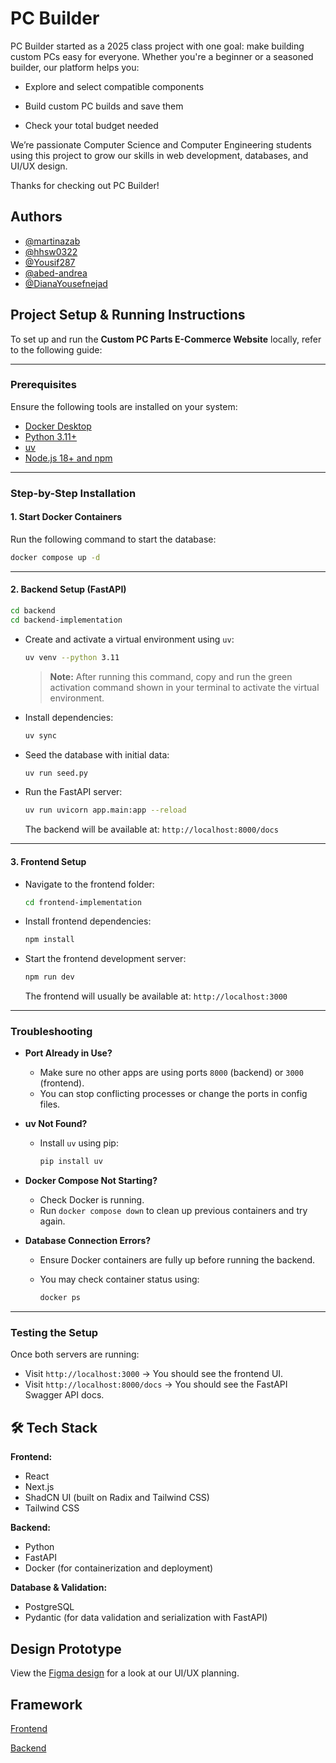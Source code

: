 # PC Builder

PC Builder started as a 2025 class project with one goal: make building custom PCs easy for everyone. Whether you're a beginner or a seasoned builder, our platform helps you:

- Explore and select compatible components

- Build custom PC builds and save them

- Check your total budget needed

We’re passionate Computer Science and Computer Engineering students using this project to grow our skills in web development, databases, and UI/UX design. 

Thanks for checking out PC Builder!


## Authors

- [@martinazab](https://www.github.com/martinazab)
- [@hhsw0322](https://www.github.com/hhsw0322)
- [@Yousif287](https://www.github.com/Yousif287)
- [@abed-andrea](https://www.github.com/abed-andrea)
- [@DianaYousefnejad](https://www.github.com/DianaYousefnejad)


## Project Setup & Running Instructions

To set up and run the **Custom PC Parts E-Commerce Website** locally, refer to the following guide:

---

### Prerequisites

Ensure the following tools are installed on your system:

* [Docker Desktop](https://docs.docker.com/get-docker/)
* [Python 3.11+](https://www.python.org/downloads/)
* [uv](https://github.com/astral-sh/uv)
* [Node.js 18+ and npm](https://nodejs.org/)

---

### Step-by-Step Installation

#### 1. Start Docker Containers

Run the following command to start the database:

```bash
docker compose up -d
```

---

#### 2. Backend Setup (FastAPI)

```bash
cd backend
cd backend-implementation
```

* Create and activate a virtual environment using `uv`:

  ```bash
  uv venv --python 3.11
  ```

  > **Note:** After running this command, copy and run the green activation command shown in your terminal to activate the virtual environment.

* Install dependencies:

  ```bash
  uv sync
  ```

* Seed the database with initial data:

  ```bash
  uv run seed.py
  ```

* Run the FastAPI server:

  ```bash
  uv run uvicorn app.main:app --reload
  ```

  The backend will be available at: `http://localhost:8000/docs`

---

#### 3. Frontend Setup

* Navigate to the frontend folder:

  ```bash
  cd frontend-implementation
  ```

* Install frontend dependencies:

  ```bash
  npm install
  ```

* Start the frontend development server:

  ```bash
  npm run dev
  ```

  The frontend will usually be available at: `http://localhost:3000`

---

### Troubleshooting

* **Port Already in Use?**

  * Make sure no other apps are using ports `8000` (backend) or `3000` (frontend).
  * You can stop conflicting processes or change the ports in config files.

* **uv Not Found?**

  * Install `uv` using pip:

    ```bash
    pip install uv
    ```

* **Docker Compose Not Starting?**

  * Check Docker is running.
  * Run `docker compose down` to clean up previous containers and try again.

* **Database Connection Errors?**

  * Ensure Docker containers are fully up before running the backend.
  * You may check container status using:

    ```bash
    docker ps
    ```

---

### Testing the Setup

Once both servers are running:

* Visit `http://localhost:3000` → You should see the frontend UI.
* Visit `http://localhost:8000/docs` → You should see the FastAPI Swagger API docs.

## 🛠 Tech Stack

**Frontend:**  
- React  
- Next.js  
- ShadCN UI (built on Radix and Tailwind CSS)  
- Tailwind CSS  

**Backend:**  
- Python  
- FastAPI  
- Docker (for containerization and deployment)

**Database & Validation:**  
- PostgreSQL  
- Pydantic (for data validation and serialization with FastAPI)


## Design Prototype

View the [Figma design](https://www.figma.com/design/lKPIPyJtR3CUvrTDMpBIA6/PCBuilder-Website?node-id=1-3&t=15ZUjtIhlrhlKhEo-1) for a look at our UI/UX planning.

## Framework

[Frontend](https://docs.google.com/document/d/1g-9Kg0ZUJ36DUJfZoyMr2_HaaYFM4muvUC4tuU-QKVY/edit?usp=sharing)

[Backend](https://docs.google.com/document/d/1-dHHz9crwMJ2rVb9IbufTRgidSWjN1aymbC9w5ae7HQ/edit?usp=sharing)
